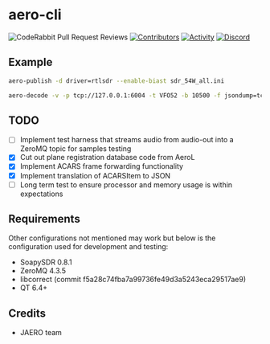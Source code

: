 # aero-cli

![CodeRabbit Pull Request Reviews](https://img.shields.io/coderabbit/prs/github/airframesio/acars-decoder-typescript)
[![Contributors](https://img.shields.io/github/contributors/airframesio/aero-cli)](https://github.com/airframesio/aero-cli/graphs/contributors)
[![Activity](https://img.shields.io/github/commit-activity/m/airframesio/aero-cli)](https://github.com/airframesio/aero-cli/pulse)
[![Discord](https://img.shields.io/discord/1067697487927853077?logo=discord)](https://discord.gg/8Ksch7zE)


## Example
```bash
aero-publish -d driver=rtlsdr --enable-biast sdr_54W_all.ini
```

```bash
aero-decode -v -p tcp://127.0.0.1:6004 -t VFO52 -b 10500 -f jsondump=tcp://127.0.0.1:4444
```

## TODO
- [ ] Implement test harness that streams audio from audio-out into a ZeroMQ topic for samples testing
- [x] Cut out plane registration database code from AeroL
- [x] Implement ACARS frame forwarding functionality
- [x] Implement translation of ACARSItem to JSON
- [ ] Long term test to ensure processor and memory usage is within expectations

## Requirements
Other configurations not mentioned may work but below is the configuration used for development and testing:
* SoapySDR 0.8.1
* ZeroMQ 4.3.5
* libcorrect (commit f5a28c74fba7a99736fe49d3a5243eca29517ae9)
* QT 6.4+

## Credits
* JAERO team
